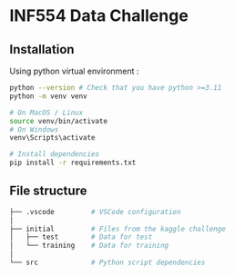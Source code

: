 # INF554 Data Challenge

## Installation

Using python virtual environment :

```bash
python --version # Check that you have python >=3.11
python -m venv venv

# On MacOS / Linux
source venv/bin/activate
# On Windows
venv\Scripts\activate

# Install dependencies
pip install -r requirements.txt
```

## File structure
```bash
├── .vscode         # VSCode configuration
│
├── initial         # Files from the kaggle challenge
│   ├── test        # Data for test
│   └── training    # Data for training
│
└── src             # Python script dependencies
```